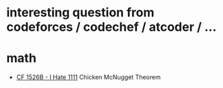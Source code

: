 # interesting question from codeforces / codechef / atcoder / ...

# math
- [CF 1526B - I Hate 1111](https://codeforces.com/contest/1526/problem/B)
    Chicken McNugget Theorem